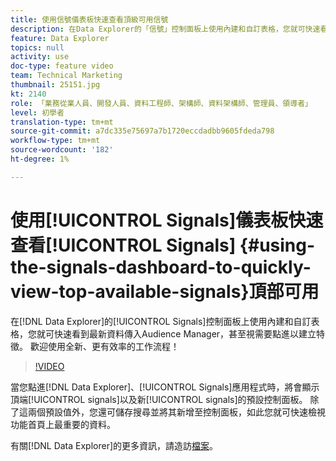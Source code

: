 ```yaml
---
title: 使用信號儀表板快速查看頂級可用信號
description: 在Data Explorer的「信號」控制面板上使用內建和自訂表格，您就可快速看到傳入Audience Manager的最新資料，甚至可視需要點進以建立特徵。 歡迎使用全新、更有效率的工作流程！
feature: Data Explorer
topics: null
activity: use
doc-type: feature video
team: Technical Marketing
thumbnail: 25151.jpg
kt: 2140
role: 「業務從業人員、開發人員、資料工程師、架構師、資料架構師、管理員、領導者」
level: 初學者
translation-type: tm+mt
source-git-commit: a7dc335e75697a7b1720eccdadbb9605fdeda798
workflow-type: tm+mt
source-wordcount: '182'
ht-degree: 1%

---
```



# 使用[!UICONTROL Signals]儀表板快速查看[!UICONTROL Signals] {#using-the-signals-dashboard-to-quickly-view-top-available-signals}頂部可用

在[!DNL Data Explorer]的[!UICONTROL Signals]控制面板上使用內建和自訂表格，您就可快速看到最新資料傳入Audience Manager，甚至視需要點進以建立特徵。 歡迎使用全新、更有效率的工作流程！

>[!VIDEO](https://video.tv.adobe.com/v/25151/?quality=12)

當您點進[!DNL Data Explorer]、[!UICONTROL Signals]應用程式時，將會顯示頂端[!UICONTROL signals]以及新[!UICONTROL signals]的預設控制面板。 除了這兩個預設值外，您還可儲存搜尋並將其新增至控制面板，如此您就可快速檢視功能首頁上最重要的資料。

有關[!DNL Data Explorer]的更多資訊，請造訪[檔案](https://experiencecloud.adobe.com/resources/help/en_US/aam/data-explorer.html)。